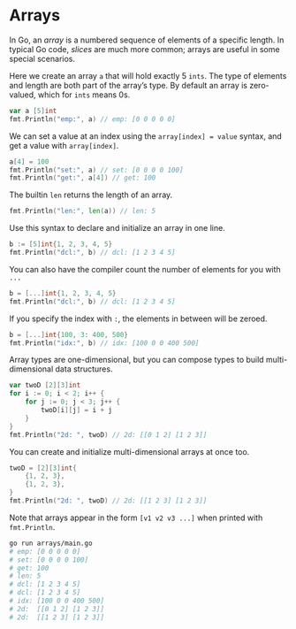 # Arrays

In Go, an _array_ is a numbered sequence of elements of a specific length. In typical Go code, _slices_ are much more common; arrays are useful in some special scenarios.

Here we create an array `a` that will hold exactly 5 `ints`. The type of elements and length are both part of the array’s type. By default an array is zero-valued, which for `ints` means 0s.

```go
var a [5]int
fmt.Println("emp:", a) // emp: [0 0 0 0 0]
```

We can set a value at an index using the `array[index] = value` syntax, and get a value with `array[index]`.

```go
a[4] = 100
fmt.Println("set:", a) // set: [0 0 0 0 100]
fmt.Println("get:", a[4]) // get: 100
```

The builtin `len` returns the length of an array.

```go
fmt.Println("len:", len(a)) // len: 5
```

Use this syntax to declare and initialize an array in one line.

```go
b := [5]int{1, 2, 3, 4, 5}
fmt.Println("dcl:", b) // dcl: [1 2 3 4 5]
```

You can also have the compiler count the number of elements for you with `...`

```go
b = [...]int{1, 2, 3, 4, 5}
fmt.Println("dcl:", b) // dcl: [1 2 3 4 5]
```

If you specify the index with `:`, the elements in between will be zeroed.

```go
b = [...]int{100, 3: 400, 500}
fmt.Println("idx:", b) // idx: [100 0 0 400 500]
```

Array types are one-dimensional, but you can compose types to build multi-dimensional data structures.

```go
var twoD [2][3]int
for i := 0; i < 2; i++ {
    for j := 0; j < 3; j++ {
        twoD[i][j] = i + j
    }
}
fmt.Println("2d: ", twoD) // 2d: [[0 1 2] [1 2 3]]
```

You can create and initialize multi-dimensional arrays at once too.

```go
twoD = [2][3]int{
    {1, 2, 3},
    {1, 2, 3},
}
fmt.Println("2d: ", twoD) // 2d: [[1 2 3] [1 2 3]]
```

Note that arrays appear in the form `[v1 v2 v3 ...]` when printed with `fmt.Println`.

```sh
go run arrays/main.go
# emp: [0 0 0 0 0]
# set: [0 0 0 0 100]
# get: 100
# len: 5
# dcl: [1 2 3 4 5]
# dcl: [1 2 3 4 5]
# idx: [100 0 0 400 500]
# 2d:  [[0 1 2] [1 2 3]]
# 2d:  [[1 2 3] [1 2 3]]
```
